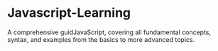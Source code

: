 # Javascript-Learning
A comprehensive guidJavaScript, covering all fundamental concepts, syntax, and examples from the basics to more advanced topics.
